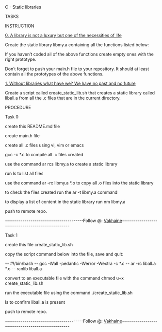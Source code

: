 C - Static libraries

TASKS 

INSTRUCTION


[0. A library is not a luxury but one of the necessities of life](libmy.a)


Create the static library libmy.a containing all the functions listed below:


If you haven’t coded all of the above functions create empty ones with the right prototype.


Don’t forget to push your main.h file to your repository. It should at least contain all the prototypes of the above functions.


[1. Without libraries what have we? We have no past and no future](create_static_lib.sh)


Create a script called create_static_lib.sh that creates a static library called liball.a from all the .c files that are in the current directory.

PROCEDURE

Task 0

create this README.md file

create main.h file

create all .c files using vi, vim or emacs

gcc -c *.c to compile all .c files created

use the command ar rcs libmy.a to create a static library

run ls to list all files

use the command ar -rc libmy.a *.o to copy all .o files into the static library

to check the files created run the ar -t libmy.a command

to display a list of content in the static library run nm libmy.a

push to remote repo.

----------------------------------------Follow @: [Vakhaine](https://github.com/Vakhaine)---------------------------------------------------

Task 1

create this file create_static_lib.sh

copy the script command below into the file, save and quit:

-- #!/bin/bash
-- gcc -Wall -pedantic -Werror -Wextra -c *.c
-- ar -rc liball.a *.o
-- ranlib liball.a

convert to an executable file with the command chmod u+x create_static_lib.sh

run the executable file using the command ./create_static_lib.sh

ls to confirm liball.a is present

push to remote repo.

----------------------------------------Follow @: [Vakhaine](https://github.com/Vakhaine)---------------------------------------------------
